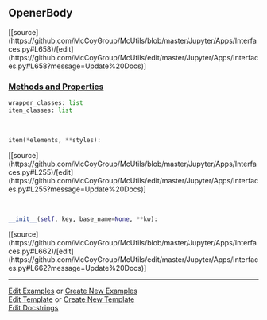 ## <a id="McUtils.Jupyter.Apps.Interfaces.OpenerBody">OpenerBody</a> 
<div class="docs-source-link" markdown="1">
[[source](https://github.com/McCoyGroup/McUtils/blob/master/Jupyter/Apps/Interfaces.py#L658)/[edit](https://github.com/McCoyGroup/McUtils/edit/master/Jupyter/Apps/Interfaces.py#L658?message=Update%20Docs)]
</div>



<div class="collapsible-section">
 <div class="collapsible-section collapsible-section-header" markdown="1">
 
### <a class="collapse-link" data-toggle="collapse" href="#methods">Methods and Properties</a> <a class="float-right" data-toggle="collapse" href="#methods"><i class="fa fa-chevron-down"></i></a>

 </div>
 <div class="collapsible-section collapsible-section-body collapse" id="methods" markdown="1">

```python
wrapper_classes: list
item_classes: list
```
<a id="McUtils.Jupyter.JHTML.JHTML.JHTML.Div" class="docs-object-method">&nbsp;</a> 
```python
item(*elements, **styles): 
```
<div class="docs-source-link" markdown="1">
[[source](https://github.com/McCoyGroup/McUtils/blob/master/Jupyter/Apps/Interfaces.py#L255)/[edit](https://github.com/McCoyGroup/McUtils/edit/master/Jupyter/Apps/Interfaces.py#L255?message=Update%20Docs)]
</div>

<a id="McUtils.Jupyter.Apps.Interfaces.OpenerBody.__init__" class="docs-object-method">&nbsp;</a> 
```python
__init__(self, key, base_name=None, **kw): 
```
<div class="docs-source-link" markdown="1">
[[source](https://github.com/McCoyGroup/McUtils/blob/master/Jupyter/Apps/Interfaces.py#L662)/[edit](https://github.com/McCoyGroup/McUtils/edit/master/Jupyter/Apps/Interfaces.py#L662?message=Update%20Docs)]
</div>

 </div>
</div>




___

[Edit Examples](https://github.com/McCoyGroup/McUtils/edit/gh-pages/ci/examples/McUtils/Jupyter/Apps/Interfaces/OpenerBody.md) or 
[Create New Examples](https://github.com/McCoyGroup/McUtils/new/gh-pages/?filename=ci/examples/McUtils/Jupyter/Apps/Interfaces/OpenerBody.md) <br/>
[Edit Template](https://github.com/McCoyGroup/McUtils/edit/gh-pages/ci/docs/McUtils/Jupyter/Apps/Interfaces/OpenerBody.md) or 
[Create New Template](https://github.com/McCoyGroup/McUtils/new/gh-pages/?filename=ci/docs/templates/McUtils/Jupyter/Apps/Interfaces/OpenerBody.md) <br/>
[Edit Docstrings](https://github.com/McCoyGroup/McUtils/edit/master/Jupyter/Apps/Interfaces.py#L658?message=Update%20Docs)